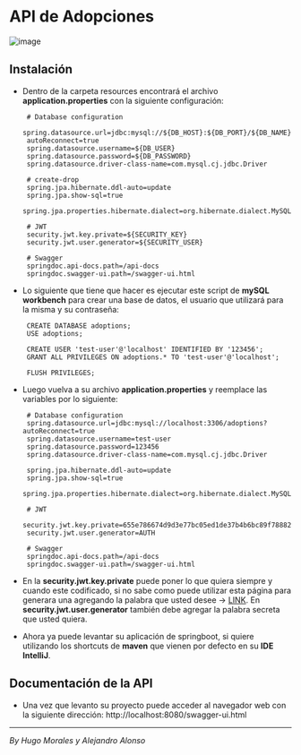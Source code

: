 # API de Adopciones

![image](https://github.com/user-attachments/assets/24040f12-5b27-4bfd-a84a-b925db96620d)




## Instalación


 - Dentro de la carpeta resources encontrará el archivo **application.properties** con la siguiente configuración:
	
		# Database configuration
	    spring.datasource.url=jdbc:mysql://${DB_HOST}:${DB_PORT}/${DB_NAME}}?	
	    autoReconnect=true
	    spring.datasource.username=${DB_USER}  
		spring.datasource.password=${DB_PASSWORD}  
		spring.datasource.driver-class-name=com.mysql.cj.jdbc.Driver

		# create-drop  
		spring.jpa.hibernate.ddl-auto=update  
		spring.jpa.show-sql=true  
		spring.jpa.properties.hibernate.dialect=org.hibernate.dialect.MySQLDialect
        
        # JWT  
		security.jwt.key.private=${SECURITY_KEY}  
		security.jwt.user.generator=${SECURITY_USER}  
  
		# Swagger  
		springdoc.api-docs.path=/api-docs  
		springdoc.swagger-ui.path=/swagger-ui.html
	    
	    
 - Lo siguiente que tiene que hacer es ejecutar este script de **mySQL workbench** para crear una base de datos, el usuario que utilizará para la misma y su contraseña:

	    CREATE DATABASE adoptions;  
		USE adoptions;  
  
		CREATE USER 'test-user'@'localhost' IDENTIFIED BY '123456';  
		GRANT ALL PRIVILEGES ON adoptions.* TO 'test-user'@'localhost';  
  
		FLUSH PRIVILEGES;

 - Luego vuelva a su archivo **application.properties** y reemplace las variables por lo siguiente:

	    # Database configuration
	    spring.datasource.url=jdbc:mysql://localhost:3306/adoptions?autoReconnect=true
	    spring.datasource.username=test-user
	    spring.datasource.password=123456
	    spring.datasource.driver-class-name=com.mysql.cj.jdbc.Driver
    
	    spring.jpa.hibernate.ddl-auto=update
	    spring.jpa.show-sql=true
	    spring.jpa.properties.hibernate.dialect=org.hibernate.dialect.MySQLDialect
    
	    # JWT
	    security.jwt.key.private=655e786674d9d3e77bc05ed1de37b4b6bc89f788829f9f3c679e7687b410c89b
	    security.jwt.user.generator=AUTH
    
	    # Swagger
	    springdoc.api-docs.path=/api-docs
	    springdoc.swagger-ui.path=/swagger-ui.html

 - En la **security.jwt.key.private** puede poner lo que quiera siempre y cuando este codificado, si no sabe como puede utilizar esta página para generara una agregando la palabra que usted desee -> [LINK](https://emn178.github.io/online-tools/sha256.html). En **security.jwt.user.generator** también debe agregar la palabra secreta que usted quiera.
 - Ahora ya puede levantar su aplicación de springboot, si quiere utilizando los shortcuts de **maven** que vienen por defecto en su **IDE IntelliJ**.

## Documentación de la API

- Una vez que levanto su proyecto puede acceder al navegador web con la siguiente dirección: http://localhost:8080/swagger-ui.html




-----------------
_By Hugo Morales y Alejandro Alonso_
